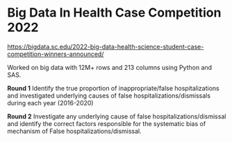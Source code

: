 # Big Data In Health Case Competition 2022

https://bigdata.sc.edu/2022-big-data-health-science-student-case-competition-winners-announced/

Worked on big data with 12M+ rows and 213 columns using Python and SAS. 

**Round 1**
Identify the true proportion of inappropriate/false hospitalizations and investigated underlying causes of false hospitalizations/dismissals during each year (2016-2020)

**Round 2**
Investigate any underlying cause of false hospitalizations/dismissal and identify the correct factors responsible for the systematic bias of mechanism of False hospitalizations/dismissal.

